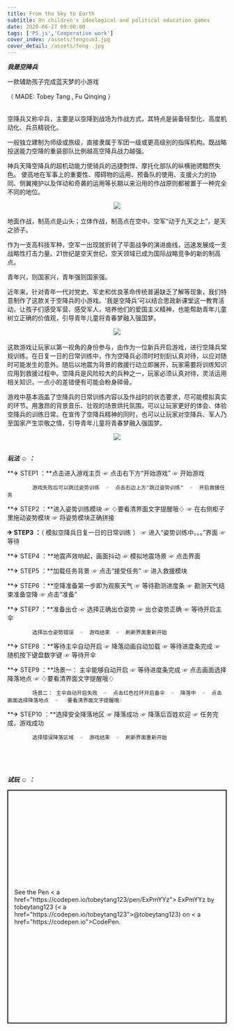 ```yaml
---
title: From the Sky to Earth
subtitle: On children's ideological and political education games
date: 2020-06-27 09:00:00
tags: ['P5.js','Cooperative work']
cover_index: /assets/fengsuo1.jpg
cover_detail: /assets/feng-.jpg
---
```

***我是空降兵***

一款辅助孩子完成蓝天梦的小游戏

（ MADE: Tobey Tang , Fu Qinqing ）

<br>
空降兵又称伞兵，主要是以空降到战场为作战方式，其特点是装备轻型化、高度机动化、兵员精锐化。  

一般独立建制为师级或旅级，直接隶属于军团一级或更高级别的指挥机构。既战略投送能力空降的重装部队比例越高空降兵战力越强。

神兵天降空降兵的超机动能力使骑兵的迅捷剽悍、摩托化部队的纵横驰骋黯然失色。
使高地在军事上的重要性、障碍物的运用、预备队的使用、支援火力的协同、侧翼掩护以及佯动和奇袭的运用等长期以来沿用的作战原则都被置于一种完全不同的地位。

<div  align="center">
<img src="/assets/timg1.jpg">
</div>
<br>
地面作战，制高点是山头；立体作战，制高点在空中。空军“动于九天之上”，是天之骄子。

作为一支高科技军种，空军一出现就折转了平面战争的演进曲线，迅速发展成一支战略性打击力量。21世纪是空天世纪，空天领域已成为国际战略竞争的新的制高点。  

青年兴，则国家兴，青年强则国家强。

近年来，针对青年一代对党史、军史和优良革命传统普遍缺乏了解等现象，我们特意制作了这款关于空降兵的小游戏。'我是空降兵'可以结合思政新课堂这一教育活动，让孩子们感受军营、感受军人，培养他们的爱国主义精神，也能帮助青年儿童树立正确的价值观，引导青年儿童将青春梦融入强国梦。

<div  align="center">
<img src="/assets/timg2.jpg">
</div>
<br>
这款游戏让玩家以第一视角的身份参与，由作为一位新兵开启游戏，进行空降兵常规训练。在日复一日的日常训练中，作为空降兵必须时时刻刻认真对待，以应对随时可能发生的意外。随后以地震为背景的救援行动立即展开，玩家需要将训练知识应用到救援过程中。空降兵是风险较大的兵种之一，玩家必须认真对待，灵活运用相关知识，一点小的差错便有可能会粉身碎骨。  

游戏中基本涵盖了空降兵的日常训练内容以及作战时的状态要求，尽可能模拟真实的环节。用激昂的背景音乐、壮观的场景烘托氛围，可以让玩家更好的体会、体验空降兵的训练日常。在宣传了空降兵精神的同时，也可以让玩家对空降兵、军人乃至国家产生崇敬之情，引导青年儿童将青春梦融入强国梦。

<div  align="center">
<img src="/assets/timg3.jpg">
</div>
<br>  

***玩法 ☺ ：***

**✈ STEP1 ：**点击进入游戏主页  ☞  点击右下方“开始游戏”  ☞  开始游戏

            游戏失败后可以跳过姿势训练  ☞  点击右边上方"跳过姿势训练"  ☞  开启救援任务


**✈ STEP2 ：**进入姿势训练模块  ☞  ♢要看清界面文字提醒哦♢  ☞  在右侧柜子里拖动姿势模块  ☞  将姿势模块正确拼接


**✈ STEP3 ：**（ 模拟空降兵日复一日的日常训练 ） ☞  进入“姿势训练中。。。”界面  ☞  等待

**✈ STEP4 ：**地震声效响起，画面抖动  ☞  模拟地震场景  ☞  点击界面

**✈ STEP5 ：**加载任务背景  ☞  点击“接受任务”  ☞  进入救援模块

**✈ STEP6 ：**空降准备第一步即为观察天气  ☞  等待勘测进度条  ☞  勘测天气结束准备空降  ☞  点击“准备”

**✈ STEP7 ：**准备出仓  ☞  选择正确出仓姿势  ☞  出仓姿势正确  ☞  等待开启主伞

            选择出仓姿势错误  ☞  游戏结束  ☞  刷新界面重新开始


**✈ STEP8 ：**等待主伞自动开启  ☞  降落动画自动加载  ☞  等待进度条完成  ☞  随机按下键盘数字键  ☞  等待开伞

**✈ STEP9 ：**场景一： 主伞能够自动开启  ☞  等待进度条完成  ☞  点击画面选择降落地点  ☞  ♢要看清界面文字提醒哦♢

            场景二： 主伞自动开启失败  ☞  点击红色拉环开启备伞  ☞  降落中  ☞  点击画面选择降落地点  ☞  ♢要看清界面文字提醒哦♢

**✈ STEP10 ：**选择安全降落地区  ☞  降落成功  ☞  降落后百姓欢迎  ☞  任务完成，游戏成功

            选择错误降落区域  ☞  游戏结束  ☞  刷新界面重新开始


<br>
<br>
<br>  

***试玩 ☺ ：***

<p class="codepen" data-height="536" data-theme-id="light" data-default-tab="result" data-user="tobeytang123" data-slug-hash="ExPmYYz" style="height: 536px; box-sizing: border-box; display: flex; align-items: center; justify-content: center; border: 2px solid; margin: 1em 0; padding: 1em;" data-pen-title="ExPmYYz">
  <span>See the Pen < a href="https://codepen.io/tobeytang123/pen/ExPmYYz">
  ExPmYYz</ a> by tobeytang123 (< a href="https://codepen.io/tobeytang123">@tobeytang123</ a>)
  on < a href="https://codepen.io">CodePen</ a>.</span>
</p>
<script async src="https://static.codepen.io/assets/embed/ei.js"></script>
<br>